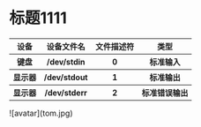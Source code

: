 # 标题1111
  <table>
        <tr>
            <th>设备</th>
            <th>设备文件名</th>
            <th>文件描述符</th>
            <th>类型</th>
        </tr>
        <tr>
            <th>键盘</th>
            <th>/dev/stdin</th>
            <th>0</th>
            <th>标准输入</th>
        </tr>
        <tr>
            <th>显示器</th>
            <th>/dev/stdout</th>
            <th>1</th>
            <th>标准输出</th>
        </tr>
        <tr>
            <th>显示器</th>
            <th>/dev/stderr</th>
            <th>2</th>
            <th>标准错误输出</th>
        </tr>
    </table>
	![avatar](tom.jpg)


